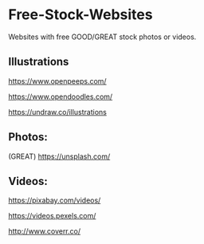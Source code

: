 # Free-Stock-Websites
Websites with free GOOD/GREAT stock photos or videos.


## Illustrations
https://www.openpeeps.com/

https://www.opendoodles.com/

https://undraw.co/illustrations


## Photos:
(GREAT) https://unsplash.com/


## Videos:
https://pixabay.com/videos/

https://videos.pexels.com/

http://www.coverr.co/
